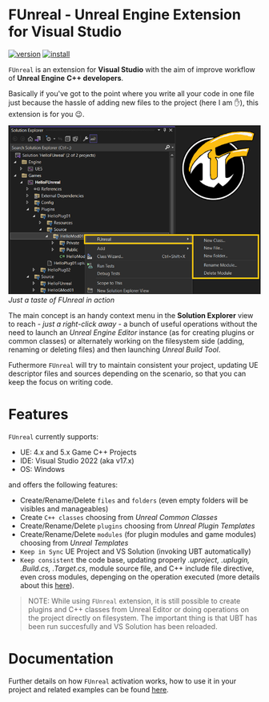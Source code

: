 # FUnreal - Unreal Engine Extension for Visual Studio

[![version](https://img.shields.io/visual-studio-marketplace/v/fdefelici.vs-funreal?color=blue&label=latest)](https://marketplace.visualstudio.com/items?itemName=fdefelici.vs-funreal) [![install](https://img.shields.io/visual-studio-marketplace/i/fdefelici.vs-funreal?color=light-green)](https://marketplace.visualstudio.com/items?itemName=fdefelici.vs-funreal)

`FUnreal` is an extension for **Visual Studio** with the aim of improve workflow of **Unreal Engine** **C++ developers**.

Basically if you've got to the point where you write all your code in one file just because the hassle of adding new files to the project (here I am :raised_hand:), this extension is for you :wink:.

![FUnreal context menu example](docs/images/intro.png)
*Just a taste of FUnreal in action*

The main concept is an handy context menu in the **Solution Explorer** view to reach - *just a right-click away* - a bunch of useful operations without the need to launch an *Unreal Engine Editor* instance (as for creating plugins or common classes) or alternately working on the filesystem side (adding, renaming or deleting files) and then launching *Unreal Build Tool*.

Futhermore `FUnreal` will try to maintain consistent your project, updating UE descriptor files and sources depending on the scenario, so that you can keep the focus on writing code.

# Features
`FUnreal` currently supports:
* UE: 4.x and 5.x Game C++ Projects
* IDE: Visual Studio 2022 (aka v17.x)
* OS: Windows

and offers the following features:
* Create/Rename/Delete `files` and `folders` (even empty folders will be visibles and manageables)
* Create `C++ classes` choosing from *Unreal Common Classes*
* Create/Rename/Delete `plugins` choosing from *Unreal Plugin Templates*
* Create/Rename/Delete `modules` (for plugin modules and game modules) choosing from *Unreal Templates*
* `Keep in Sync` UE Project and VS Solution (invoking UBT automatically)
* `Keep consistent` the code base, updating properly *.uproject, .uplugin, .Build.cs, .Target.cs*, module source file, and C++ include file directive, even cross modules, depenging on the operation executed (more details about this [here](https://github.com/fdefelici/vs-funreal)).

> NOTE: While using `FUnreal` extension, it is still possible to create plugins and C++ classes from Unreal Editor or doing operations on the project directly on filesystem. The important thing is that UBT has been run succesfully and VS Solution has been reloaded.

# Documentation
Further details on how `FUnreal` activation works, how to use it in your project and related examples can be found [here](https://github.com/fdefelici/vs-funreal).